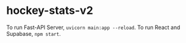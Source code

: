# hockey-stats-v2

To run Fast-API Server, `uvicorn main:app --reload`.
To run React and Supabase, `npm start`.
